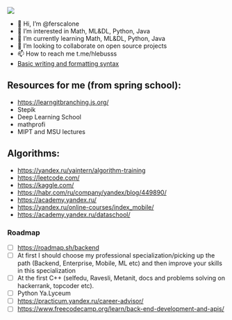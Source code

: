 ![](https://www.codewars.com/users/ferscalone/badges/large)
- 👋 Hi, I’m @ferscalone
- 👀 I’m interested in Math, ML&DL, Python, Java
- 🌱 I’m currently learning Math, ML&DL, Python, Java
- 💞️ I’m looking to collaborate on open source projects
- 📫 How to reach me t.me/hlebusss
- [Basic writing and formatting syntax](https://docs.github.com/en/get-started/writing-on-github/getting-started-with-writing-and-formatting-on-github/basic-writing-and-formatting-syntax)
## Resources for me (from spring school):
- https://learngitbranching.js.org/
- Stepik
- Deep Learning School
- mathprofi
- MIPT and MSU lectures
## Algorithms:
- https://yandex.ru/yaintern/algorithm-training
- https://leetcode.com/
- https://kaggle.com/
- https://habr.com/ru/company/yandex/blog/449890/
- https://academy.yandex.ru/
- https://yandex.ru/online-courses/index_mobile/
- https://academy.yandex.ru/dataschool/
### Roadmap
- [ ] https://roadmap.sh/backend
- [ ] At first I should choose my professional specialization/picking up the path (Backend, Enterprise, Mobile, ML etc) and then improve your skills in this specialization
- [ ] At the first C++ (selfedu, Ravesli, Metanit, docs and problems solving on hackerrank, topcoder etc).
- [ ] Python Ya.Lyceum
- [ ] https://practicum.yandex.ru/career-advisor/
- [ ] https://www.freecodecamp.org/learn/back-end-development-and-apis/

